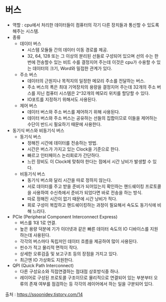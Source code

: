 # 버스

- 역할 : cpu에서 처리한 데이터들이 컴퓨터의 각기 다른 장치들과 통신할 수 있도록 해주는 시스템.
- 종류
  - 데이터 버스
    - 시스템 모듈들 간의 데이터 이동 경로를 제공.
    - 32, 64, 128 또는 그 이상의 분리된 선들로 구성되어 있으며 선의 수는 한 번에 전송할수 있는 비트 수를 결정지어 주는데 이것은 cpu가 수용할 수 있는 데이터의 크기, Word와 밀접한 관계가 있다.
  - 주소 버스
    - 데이터의 근원지나 목적지의 일정한 메모리 주소를 전달하는 버스.
    - 주소 버스의 폭은 최대 기억장치의 용량을 결정지어 주는데 32개의 주소 버스를 지닌 컴퓨터 시스템은 2^32개의 메모리 위치를 할당할 수 있다.
    - IO포트를 지정하기 위해서도 사용된다.
  - 제어 버스
    - 데이터 버스와 주소 버스를 제어하기 위해 사용된다.
    - 데이터 버스와 주소 버스는 공유하는 선들의 집합이므로 이들을 제어하는 수단이 반드시 필요하기 때문에 사용한다.
- 동기식 버스와 비동기식 버스
  - 동기식 버스
    - 정해진 시간에 데이터를 전송하는 방법.
    - 시간은 버스가 가지고 있는 Clock을 기준으로 한다.
    - 빠르고 인터페이스 논리회로가 간단하다.
    - 느린 장비도 이 Clock에 맞춰야 한다는 점에서 시간 낭비가 발생할 수 있다.
  - 비동기식 버스
    - 동기식 버스와 달리 시간을 따로 정하지 않는다.
    - 서로 데이터를 주고 받을 준비가 되어있는지 확인하는 핸드쉐이킹 프로토콜을 사용하여 수신측에서 준비가 되었다면 바로 전송을 하는 방식.
    - 따로 정해진 시간이 없기 때문에 시간 낭비가 적다.
    - 회로 구성이 복잡하고 핸드쉐이킹하는 과정이 필요해서 속도도 동기식에 비해 느리다.
- PCIe (Peripheral Component Interconnect Express)
  - 버스를 1대 1로 연결.
  - 높은 용량 덕분에 기가 이더넷과 같은 빠른 데이터 속도의 IO 디바이스를 지원하는데 사용된다.
  - 각각의 버스마다 독립저인 데이터 흐름을 제공하여 많이 사용된다.
  - 핀수가 적고 물리적 면적이 작다.
  - 상세한 오류검출 및 보고구조 등의 장점을 가지고 있다.
  - 최근엔 IO 가상화도 지원한다.
- QPI (Quick Path Interconnect)
  - 다른 구성요소와 직접연결하는 점대점 상호방식중 하나.
  - 레이어로 구성된 프로토콜 구조이므로 물리적으로 연결되어 있는 부분부터 오류의 존재 여부를 점검하는 등 각각의 레이어에서 하는 일을 구분되어 있다.



출처 : https://ssoonidev.tistory.com/14